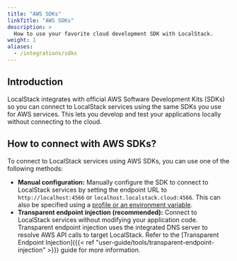 ```yaml
---
title: "AWS SDKs"
linkTitle: "AWS SDKs"
description: >
  How to use your favorite cloud development SDK with LocalStack.
weight: 1
aliases:
  - /integrations/sdks
---
```


## Introduction

LocalStack integrates with official AWS Software Development Kits (SDKs) so you can connect to LocalStack services using the same SDKs you use for AWS services.
This lets you develop and test your applications locally without connecting to the cloud.

## How to connect with AWS SDKs?

To connect to LocalStack services using AWS SDKs, you can use one of the following methods:

- **Manual configuration:** Manually configure the SDK to connect to LocalStack services by setting the endpoint URL to `http://localhost:4566` or `localhost.localstack.cloud:4566`.
This can also be specified using a [profile or an environment variable](https://docs.aws.amazon.com/sdkref/latest/guide/feature-ss-endpoints.html).
- **Transparent endpoint injection (recommended):** Connect to LocalStack services without modifying your application code.
Transparent endpoint injection uses the integrated DNS server to resolve AWS API calls to target LocalStack.
  Refer to the [Transparent Endpoint Injection]({{< ref "user-guide/tools/transparent-endpoint-injection" >}}) guide for more information.
